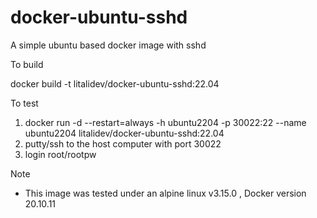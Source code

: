 # docker-ubuntu-sshd
A simple ubuntu based docker image with sshd

To build

  docker build -t litalidev/docker-ubuntu-sshd:22.04


To test
  1.  docker run -d --restart=always -h ubuntu2204 -p 30022:22 --name ubuntu2204 litalidev/docker-ubuntu-sshd:22.04
  2.  putty/ssh to the host computer with port 30022
  3.  login root/rootpw


Note
  - This image was tested under an alpine linux v3.15.0 , Docker version 20.10.11

